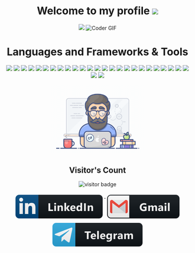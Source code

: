 <abc>
    <h1 align="center">
      Welcome to my profile
      <img src="https://media.giphy.com/media/26Fxy3Iz1ari8oytO/giphy.gif" width="70">
    </h1>
    <p  align="center">
      <img src="https://readme-typing-svg.herokuapp.com/?lines=I'm%20Front-End%20Developer;Self-Taught%20UI%2FUX%20Designer;Always%20learning%20new%20things&font=Fira%20Code&center=true&width=540&height=50&color=6948fb&vCenter=true&size=25">
      <img src="https://media.giphy.com/media/SWoSkN6DxTszqIKEqv/giphy.gif" alt="Coder GIF" width="500">
    </p>
</abc>

<!-- <p align="center">
	<img width=48%" src="https://github-readme-stats.vercel.app/api?username=IbrohimRasulov&hide_border=true&&show_icons=true&include_all_commits=true&count_private=true&line_height=25&text_color=000&icon_color=000&bg_color=0,ea6161,ffc64d,fffc4d,52fa5a&theme=graywhite">
	<img width="48%" src="http://github-readme-streak-stats.herokuapp.com?user=IbrohimRasulov&theme=soft-green&date_format=M%20j%5B%2C%20Y%5D">
</p> -->

<!-- For more icons please follow https://github.com/MikeCodesDotNET/ColoredBadges -->

<h1 align="center">Languages and Frameworks & Tools</h1>
<p align="center">
<img src="https://img.shields.io/badge/HTML5-E34F26.svg?style=for-the-badge&logo=HTML5&logoColor=white">
<img src="https://img.shields.io/badge/CSS3-1572B6.svg?style=for-the-badge&logo=CSS3&logoColor=white">
<img src="https://img.shields.io/badge/Bootstrap-7952B3.svg?style=for-the-badge&logo=Bootstrap&logoColor=white">
<img src="https://img.shields.io/badge/MaterialUI-0081CB.svg?style=for-the-badge&logo=Material-UI&logoColor=white">
<img src="https://img.shields.io/badge/Sass-CC6699.svg?style=for-the-badge&logo=Sass&logoColor=white">
<img src="https://img.shields.io/badge/Tailwind CSS-38B2AC.svg?style=for-the-badge&logo=Tailwind-CSS&logoColor=white">
<img src="https://img.shields.io/badge/Bulma-00D1B2.svg?style=for-the-badge&logo=Bulma&logoColor=white">
<img src="https://img.shields.io/badge/JavaScript-F7DF1E.svg?style=for-the-badge&logo=JavaScript&logoColor=black">
<img src="https://img.shields.io/badge/Webpack-8DD6F9.svg?style=for-the-badge&logo=Webpack&logoColor=black">
<img src="https://img.shields.io/badge/Vite-646CFF.svg?style=for-the-badge&logo=Vite&logoColor=white">
<img src="https://img.shields.io/badge/Jest-C21325.svg?style=for-the-badge&logo=Jest&logoColor=white">
<img src="https://img.shields.io/badge/JSON-000000.svg?style=for-the-badge&logo=JSON&logoColor=white">
<img src="https://img.shields.io/badge/Babel-F9DC3E.svg?style=for-the-badge&logo=Babel&logoColor=black">
<img src="https://img.shields.io/badge/TypeScript-3178C6.svg?style=for-the-badge&logo=TypeScript&logoColor=white">
<img src="https://img.shields.io/badge/React-61DAFB.svg?style=for-the-badge&logo=React&logoColor=black">
<img src="https://img.shields.io/badge/React%20Query-FF4154.svg?style=for-the-badge&logo=React-Query&logoColor=white">
<img src="https://img.shields.io/badge/React%20Router-CA4245.svg?style=for-the-badge&logo=React-Router&logoColor=white">
<img src="https://img.shields.io/badge/Electron-47848F.svg?style=for-the-badge&logo=Electron&logoColor=white">
<img src="https://img.shields.io/badge/Visual%20Studio%20Code-007ACC.svg?style=for-the-badge&logo=Visual-Studio-Code&logoColor=white">
<img src="https://img.shields.io/badge/WebStorm-000000.svg?style=for-the-badge&logo=WebStorm&logoColor=white">
<img src="https://img.shields.io/badge/Redux-764ABC.svg?style=for-the-badge&logo=Redux&logoColor=white">
<img src="https://img.shields.io/badge/Git-F05032.svg?style=for-the-badge&logo=Git&logoColor=white">
<img src="https://img.shields.io/badge/GitHub Actions-2088FF.svg?style=for-the-badge&logo=GitHub-Actions&logoColor=white">
<img src="https://img.shields.io/badge/Markdown-000000.svg?style=for-the-badge&logo=Markdown&logoColor=white">
<img src="https://img.shields.io/badge/Figma-F24E1E.svg?style=for-the-badge&logo=Figma&logoColor=white">
<img src="https://img.shields.io/badge/PostgreSQL-4169E1.svg?style=for-the-badge&logo=PostgreSQL&logoColor=white">
<img src="https://img.shields.io/badge/Node.js-339933.svg?style=for-the-badge&logo=nodedotjs&logoColor=white">
</p>

<!-- For more icons please follow https://github.com/MikeCodesDotNET/ColoredBadges -->

<p  align="center">
      <img src="https://raw.githubusercontent.com/Elanza-48/Elanza-48/41a4790484e268102dfdab2b7c59d440d3ffafab/resources/img/geek.gif" alt="Coder GIF" width="250">
    </p>

<h2 align="center">Visitor's Count</h2>
<p align="center"><img src="https://profile-counter.glitch.me/IbrohimRasulov/count.svg" alt="visitor badge"/></p>

<p align="center">
  <a  href="https://www.linkedin.com/in/ibrohim-rasulov-a88352209/" target="_blank">
  <img  src="svg/social/linkedin.svg"  alt="linkedin"  style="vertical-align:top; margin:6px 4px">
  </a>

  <a  href="mailto:ibrohim05062000@gmail.com" target="_blank" rel="noopener noreferrer">
  <img  src="svg/social/gmail.svg"  alt="gmail"  style="vertical-align:top; margin:6px 4px">
  </a>

  <a  href="https://t.me/ibrohim_rasulovs">
  <img  src="svg/social/telegram.svg"  alt="telegram"  style="vertical-align:top; margin:6px 4px">
  </a>
</p>
